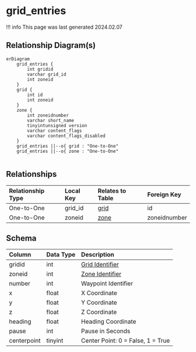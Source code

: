 # grid_entries

!!! info
	This page was last generated 2024.02.07

## Relationship Diagram(s)

```mermaid
erDiagram
    grid_entries {
        int gridid
        varchar grid_id
        int zoneid
    }
    grid {
        int id
        int zoneid
    }
    zone {
        int zoneidnumber
        varchar short_name
        tinyintunsigned version
        varchar content_flags
        varchar content_flags_disabled
    }
    grid_entries ||--o{ grid : "One-to-One"
    grid_entries ||--o{ zone : "One-to-One"


```


## Relationships

| Relationship Type | Local Key | Relates to Table | Foreign Key |
| :--- | :--- | :--- | :--- |
| One-to-One | grid_id | [grid](../../schema/grids/grid.md) | id |
| One-to-One | zoneid | [zone](../../schema/zone/zone.md) | zoneidnumber |


## Schema

| Column | Data Type | Description |
| :--- | :--- | :--- |
| gridid | int | [Grid Identifier](grid.md) |
| zoneid | int | [Zone Identifier](../../../../server/zones/zone-list) |
| number | int | Waypoint Identifier |
| x | float | X Coordinate |
| y | float | Y Coordinate |
| z | float | Z Coordinate |
| heading | float | Heading Coordinate |
| pause | int | Pause in Seconds |
| centerpoint | tinyint | Center Point: 0 = False, 1 = True |

